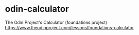 # odin-calculator
The Odin Project's Calculator (foundations project) https://www.theodinproject.com/lessons/foundations-calculator

